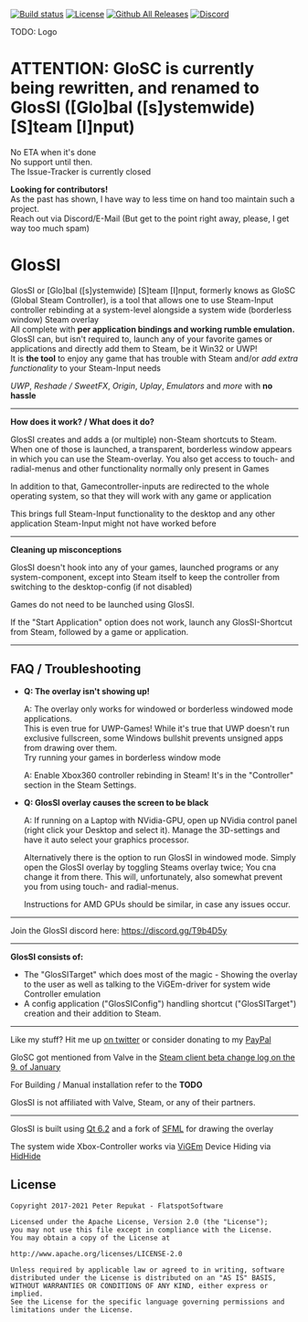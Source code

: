 [![Build status](https://ci.appveyor.com/api/projects/status/l9hq9qglvn6q5wdg/branch/main?svg=true)](https://ci.appveyor.com/project/Alia5/glossi/branch/main) [![License](https://img.shields.io/badge/License-Apache%202.0-blue.svg)](https://opensource.org/licenses/Apache-2.0) [![Github All Releases](https://img.shields.io/github/downloads/Alia5/GloSC/total.svg)]() [![Discord](https://img.shields.io/discord/368823110817808384.svg)](https://discord.gg/T9b4D5y)

TODO: Logo
<!-- ![GloSC logo](https://github.com/Alia5/GloSC/blob/master/GloSC_Icon_small.png?raw=true "GloSC logo") -->

# ATTENTION: GloSC is currently being rewritten, and renamed to GlosSI ([Glo]bal ([s]ystemwide) [S]team [I]nput)

No ETA when it's done  
No support until then.  
The Issue-Tracker is currently closed

**Looking for contributors!**  
As the past has shown, I have way to less time on hand too maintain such a project.  
Reach out via Discord/E-Mail (But get to the point right away, please, I get way too much spam)

# GlosSI

GlosSI or [Glo]bal ([s]ystemwide) [S]team [I]nput, formerly knows as GloSC (Global Steam Controller), is a tool that allows one to use Steam-Input controller rebinding at a system-level alongside a system wide (borderless window) Steam overlay  
All complete with **per application bindings and working rumble emulation.**  
GlosSI can, but isn't required to, launch any of your favorite games or applications and directly add them to Steam, be it Win32 or UWP!  
It is **the tool** to enjoy any game that has trouble with Steam and/or *add extra functionality* to your Steam-Input needs  

*UWP*, *Reshade / SweetFX*, *Origin*, *Uplay*, *Emulators* and *more* with **no hassle**

---

**How does it work? / What does it do?**

GlosSI creates and adds a (or multiple) non-Steam shortcuts to Steam. When one of those is launched, a transparent, borderless window appears in which you can use the Steam-overlay. You also get access to touch- and radial-menus and other functionality normally only present in Games

In addition to that, Gamecontroller-inputs are redirected to the whole operating system, so that they will work with any game or application

This brings full Steam-Input functionality to the desktop and any other application Steam-Input might not have worked before

---

**Cleaning up misconceptions**

GlosSI doesn't hook into any of your games, launched programs or any system-component, except into Steam itself to keep the controller from switching to the desktop-config (if not disabled)

Games do not need to be launched using GlosSI.  

If the "Start Application" option does not work, launch any GlosSI-Shortcut from Steam, followed by a game or application.

---

## FAQ / Troubleshooting

* **Q: The overlay isn't showing up!**

  A: The overlay only works for windowed or borderless windowed mode applications.  
     This is even true for UWP-Games! While it's true that UWP doesn't run exclusive fullscreen, some Windows bullshit prevents unsigned apps from drawing over them.  
     Try running your games in borderless window mode

  A: Enable Xbox360 controller rebinding in Steam! It's in the "Controller" section in the Steam Settings.

* **Q: GlosSI overlay causes the screen to be black**

  A: If running on a Laptop with NVidia-GPU, open up NVidia control panel (right click your Desktop and select it). Manage the 3D-settings and have it auto select your graphics processor.

  Alternatively there is the option to run GlosSI in windowed mode.
  Simply open the GlosSI overlay by toggling Steams overlay twice; You cna change it from there.
  This will, unfortunately, also somewhat prevent you from using touch- and radial-menus.

  Instructions for AMD GPUs should be similar, in case any issues occur.        

---

Join the GlosSI discord here: https://discord.gg/T9b4D5y

---

**GlosSI consists of:**
- The "GlosSITarget" which does most of the magic - Showing the overlay to the user as well as talking to the ViGEm-driver for system wide Controller emulation
- A config application ("GlosSIConfig") handling shortcut ("GlosSITarget") creation and their addition to Steam.

---

Like my stuff? Hit me up [on twitter](https://twitter.com/Flatspotpics) or consider donating to my [PayPal](https://www.paypal.me/Flatspotpics)

GloSC got mentioned from Valve in the [Steam client beta change log on the 9. of January](https://twitter.com/flatspotpics/status/818697837055770624)

For Building / Manual installation refer to the **TODO**

GlosSI is not affiliated with Valve, Steam, or any of their partners.

---

GlosSI is built using [Qt 6.2](https://www.qt.io/) and a fork of [SFML](http://www.sfml-dev.org/) for drawing the overlay

The system wide Xbox-Controller works via [ViGEm](https://vigem.org/projects/ViGEm/)
Device Hiding via [HidHide](https://vigem.org/projects/HidHide/)

## License

```license
Copyright 2017-2021 Peter Repukat - FlatspotSoftware

Licensed under the Apache License, Version 2.0 (the "License");
you may not use this file except in compliance with the License.
You may obtain a copy of the License at

http://www.apache.org/licenses/LICENSE-2.0

Unless required by applicable law or agreed to in writing, software
distributed under the License is distributed on an "AS IS" BASIS,
WITHOUT WARRANTIES OR CONDITIONS OF ANY KIND, either express or implied.
See the License for the specific language governing permissions and
limitations under the License.
```
